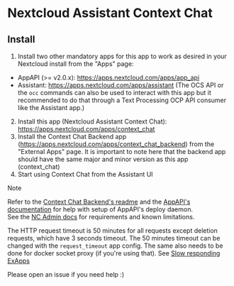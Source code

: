 # Nextcloud Assistant Context Chat

## Install
1. Install two other mandatory apps for this app to work as desired in your Nextcloud install from the "Apps" page:
- AppAPI (>= v2.0.x): https://apps.nextcloud.com/apps/app_api
- Assistant: https://apps.nextcloud.com/apps/assistant (The OCS API or the `occ` commands can also be used to interact with this app but it recommended to do that through a Text Processing OCP API consumer like the Assistant app.)
2. Install this app (Nextcloud Assistant Context Chat): https://apps.nextcloud.com/apps/context_chat
3. Install the Context Chat Backend app (https://apps.nextcloud.com/apps/context_chat_backend) from the "External Apps" page. It is important to note here that the backend app should have the same major and minor version as this app (context_chat)
4. Start using Context Chat from the Assistant UI

> [!NOTE]
> Refer to the [Context Chat Backend's readme](https://github.com/nextcloud/context_chat_backend/?tab=readme-ov-file) and the [AppAPI's documentation](https://cloud-py-api.github.io/app_api/) for help with setup of AppAPI's deploy daemon.  
> See the [NC Admin docs](https://docs.nextcloud.com/server/latest/admin_manual/ai/app_context_chat.html) for requirements and known limitations.
>
> The HTTP request timeout is 50 minutes for all requests except deletion requests, which have 3 seconds timeout. The 50 minutes timeout can be changed with the `request_timeout` app config. The same also needs to be done for docker socket proxy (if you're using that). See [Slow responding ExApps](https://github.com/cloud-py-api/docker-socket-proxy?tab=readme-ov-file#slow-responding-exapps)  
>
> Please open an issue if you need help :)
